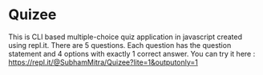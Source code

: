 # Quizee
This is CLI based multiple-choice quiz application in javascript created using repl.it.
There are 5 questions. Each question has the question statement and 4 options with exactly 1 correct answer.
You can try it here : https://repl.it/@SubhamMitra/Quizee?lite=1&outputonly=1
